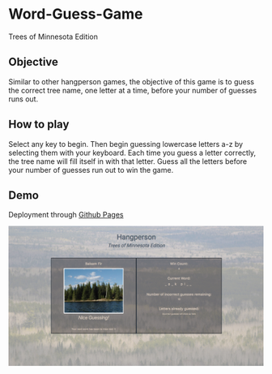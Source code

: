 # Word-Guess-Game
Trees of Minnesota Edition

## Objective
Similar to other hangperson games, the objective of this game is to guess the correct tree name, one letter at a time, before your number of guesses runs out.

## How to play
Select any key to begin. Then begin guessing lowercase letters a-z by selecting them with your keyboard. Each time you guess a letter correctly, the tree name will fill itself in with that letter. Guess all the letters before your number of guesses run out to win the game.

## Demo
Deployment through [Github Pages](https://malmi003.github.io/Word-Guess-Game/)

![demo-pic](/assets/images/demo-pic.png)